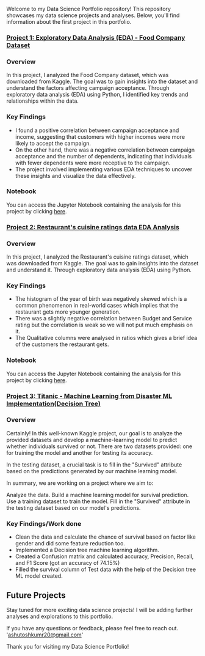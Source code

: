 Welcome to my Data Science Portfolio repository! This repository showcases my data science projects and analyses. Below, you'll find information about the first project in this portfolio.

### [Project 1: Exploratory Data Analysis (EDA) - Food Company Dataset](https://github.com/Ashu70/DataScience_Portfolio/blob/main/MA_EDA.ipynb)

### Overview
In this project, I analyzed the Food Company dataset, which was downloaded from Kaggle. The goal was to gain insights into the dataset and understand the factors affecting campaign acceptance. Through exploratory data analysis (EDA) using Python, I identified key trends and relationships within the data.

### Key Findings
- I found a positive correlation between campaign acceptance and income, suggesting that customers with higher incomes were more likely to accept the campaign.
- On the other hand, there was a negative correlation between campaign acceptance and the number of dependents, indicating that individuals with fewer dependents were more receptive to the campaign.
- The project involved implementing various EDA techniques to uncover these insights and visualize the data effectively.

### Notebook
You can access the Jupyter Notebook containing the analysis for this project by clicking [here](https://github.com/Ashu70/DataScience_Portfolio/blob/main/MA_EDA.ipynb).

### [Project 2: Restaurant's cuisine ratings data EDA Analysis](https://github.com/Ashu70/DataScience_Portfolio/blob/main/Restaurant's_cuisine_ratings_data.ipynb)

### Overview
In this project, I analyzed the Restaurant's cuisine ratings dataset, which was downloaded from Kaggle. The goal was to gain insights into the dataset and understand it. Through exploratory data analysis (EDA) using Python.

### Key Findings
- The histogram of the year of birth was negatively skewed which is a common phenomenon in real-world cases which implies that the restaurant gets more younger generation.
- There was a slightly negative correlation between Budget and Service rating but the correlation is weak so we will not put much emphasis on it.
- The Qualitative columns were analysed in ratios which gives a brief idea of the customers the restaurant gets.

### Notebook
You can access the Jupyter Notebook containing the analysis for this project by clicking [here](https://github.com/Ashu70/DataScience_Portfolio/blob/main/Restaurant's_cuisine_ratings_data.ipynb).

### [Project 3: Titanic - Machine Learning from Disaster ML Implementation(Decision Tree)](https://github.com/Ashu70/DataScience_Portfolio/blob/main/Titanic_Machine_Learning_from_Disaster.ipynb)

### Overview

Certainly! In this well-known Kaggle project, our goal is to analyze the provided datasets and develop a machine-learning model to predict whether individuals survived or not. There are two datasets provided: one for training the model and another for testing its accuracy.

In the testing dataset, a crucial task is to fill in the "Survived" attribute based on the predictions generated by our machine learning model.

In summary, we are working on a project where we aim to:

Analyze the data.
Build a machine learning model for survival prediction.
Use a training dataset to train the model.
Fill in the "Survived" attribute in the testing dataset based on our model's predictions.

### Key Findings/Work done
- Clean the data and calculate the chance of survival based on factor like gender and did some feature reduction too.
- Implemented a Decision tree machine learning algorithm.
- Created a Confusion matrix and calculated accuracy, Precision, Recall, and F1 Score (got an accuracy of 74.15%)
- Filled the survival column of Test data with the help of the Decision tree ML model created.


## Future Projects
Stay tuned for more exciting data science projects! I will be adding further analyses and explorations to this portfolio.

If you have any questions or feedback, please feel free to reach out. 'ashutoshkumr20@gmail.com'

Thank you for visiting my Data Science Portfolio!
